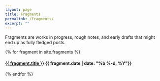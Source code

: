 ```yaml
---
layout: page
title: Fragments
permalink: /fragments/
excerpt: ""
---
```


Fragments are works in progress, rough notes, and early drafts that might end up as fully fledged posts.

{% for fragment in site.fragments %}
  <div class="post-excerpt">
    <h4>
      <a href="{{ fragment.url | prepend: site.baseurl }}">{{ fragment.title }}</a>
      <time>{{ fragment.date | date: "%b %-d, %Y"}}</time>
    </h4>
  </div>
{% endfor %}
